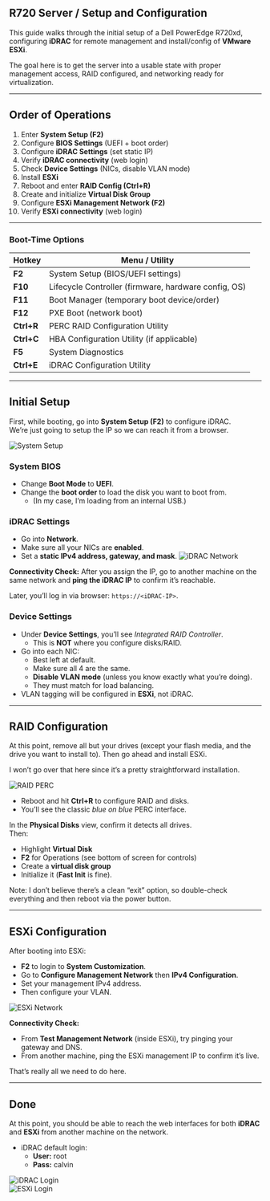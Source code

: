 ## R720 Server / Setup and Configuration

This guide walks through the initial setup of a Dell PowerEdge R720xd, configuring **iDRAC** for remote management and install/config of **VMware ESXi**. 

The goal here is to get the server into a usable state with proper management access, RAID configured, and networking ready for virtualization. 

---

## Order of Operations  

1. Enter **System Setup (F2)**  
2. Configure **BIOS Settings** (UEFI + boot order)  
3. Configure **iDRAC Settings** (set static IP)  
4. Verify **iDRAC connectivity** (web login)  
5. Check **Device Settings** (NICs, disable VLAN mode)  
6. Install **ESXi**  
7. Reboot and enter **RAID Config (Ctrl+R)**  
8. Create and initialize **Virtual Disk Group**  
9. Configure **ESXi Management Network (F2)**  
10. Verify **ESXi connectivity** (web login)  
 

---

### Boot-Time Options

| Hotkey    | Menu / Utility                                      |
|-----------|------------------------------------------------------|
| **F2**    | System Setup (BIOS/UEFI settings)                   |
| **F10**   | Lifecycle Controller (firmware, hardware config, OS) |
| **F11**   | Boot Manager (temporary boot device/order)           |
| **F12**   | PXE Boot (network boot)                              |
| **Ctrl+R**| PERC RAID Configuration Utility                      |
| **Ctrl+C**| HBA Configuration Utility (if applicable)            |
| **F5**    | System Diagnostics                                   |
| **Ctrl+E**| iDRAC Configuration Utility                          |

---

## Initial Setup

First, while booting, go into **System Setup (F2)** to configure iDRAC.  
We’re just going to setup the IP so we can reach it from a browser.  

![System Setup](/assets/SystemSetup.jpg)

### System BIOS
- Change **Boot Mode** to **UEFI**.  
- Change the **boot order** to load the disk you want to boot from.  
  - (In my case, I’m loading from an internal USB.)

### iDRAC Settings
- Go into **Network**.  
- Make sure all your NICs are **enabled**.  
- Set a **static IPv4 address, gateway, and mask**. 
![iDRAC Network](/assets/iDRACNetwork.jpg)


**Connectivity Check:** 
    After you assign the IP, go to another machine on the same network and **ping the iDRAC IP** to confirm it’s reachable.  

Later, you’ll log in via browser: `https://<iDRAC-IP>`.  


### Device Settings
- Under **Device Settings**, you’ll see *Integrated RAID Controller*.  
  - This is **NOT** where you configure disks/RAID.  
- Go into each NIC:  
  - Best left at default.  
  - Make sure all 4 are the same.  
  - **Disable VLAN mode** (unless you know exactly what you’re doing).  
  - They must match for load balancing.  
- VLAN tagging will be configured in **ESXi**, not iDRAC.  

---

## RAID Configuration

At this point, remove all but your drives (except your flash media, and the drive you want to install to). Then go ahead and install ESXi.  

I won’t go over that here since it’s a pretty straightforward installation.  

![RAID PERC](/assets/RAIDPERC.jpg)

- Reboot and hit **Ctrl+R** to configure RAID and disks.  
- You’ll see the classic *blue on blue* PERC interface.  

In the **Physical Disks** view, confirm it detects all drives.  
Then:  
- Highlight **Virtual Disk**  
- **F2** for Operations (see bottom of screen for controls)  
- Create a **virtual disk group**  
- Initialize it (**Fast Init** is fine).  

Note: I don’t believe there’s a clean “exit” option, so double-check everything and then reboot via the power button.  

---

## ESXi Configuration

After booting into ESXi:  
- **F2** to login to **System Customization**.  
- Go to **Configure Management Network** then **IPv4 Configuration**.  
- Set your management IPv4 address.  
- Then configure your VLAN.  

![ESXi Network](/assets/ESXiNetwork.jpg)

**Connectivity Check:**  
- From **Test Management Network** (inside ESXi), try pinging your gateway and DNS.  
- From another machine, ping the ESXi management IP to confirm it’s live.  

That’s really all we need to do here.

---
## Done

At this point, you should be able to reach the web interfaces for both **iDRAC** and **ESXi** from another machine on the network.  

- iDRAC default login:  
  - **User:** root  
  - **Pass:** calvin  

![iDRAC Login](/assets/iDracLogIn.jpg)  
![ESXi Login](/assets/ESXiLogin.jpg)

